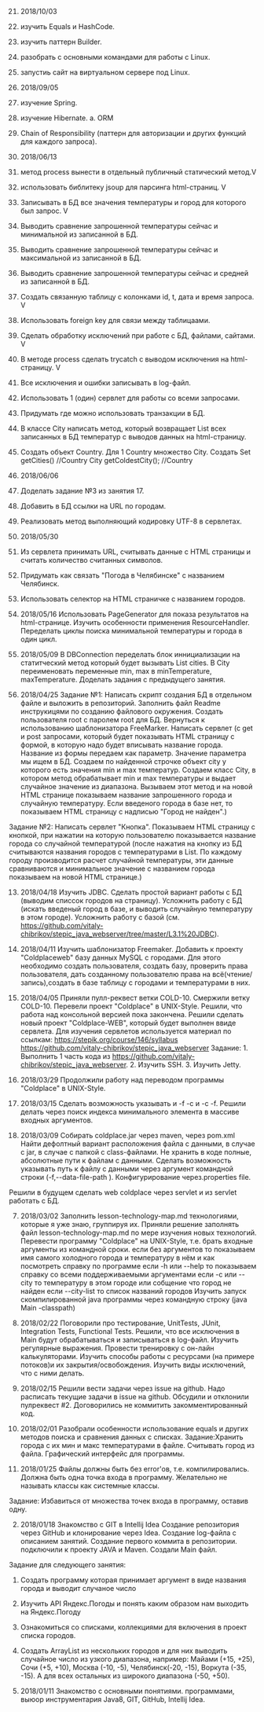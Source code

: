 021. 2018/10/03
1. изучить Equals и HashCode.
2. изучить паттерн Builder.
3. разобрать с основными командами для работы с Linux.
4. запустиь сайт на виртуальном сервере под Linux.

020. 2018/09/05
1. изучение Spring.
2. изучение Hibernate.
   a. ORM
3. Chain of Responsibility (паттерн для авторизации и других функций для каждого запроса).

019. 2018/06/13
1. метод process вынести в отдельный публичный статический метод.V
2. использовать библитеку jsoup для парсинга html-страниц. V
3. Записывать в БД все значения температуры и город для которого был запрос. V
4. Выводить сравнение запрошенной температуры сейчас и минимальной из записанной в БД.
5. Выводить сравнение запрошенной температуры сейчас и максимальной из записанной в БД.
6. Выводить сравнение запрошенной температуры сейчас и средней из записанной в БД.
7. Создать связанную таблицу с колонками id, t, дата и время запроса. V
8. Использовать foreign key для связи между таблицаами.
9. Сделать обработку исключений при работе с БД, файлами, сайтами. V
10. В методе process сделать trycatch с выводом исключения на html-страницу. V
11. Все исключения и ошибки записывать в log-файл.
12. Использовать 1 (один) сервлет для работы со всеми запросами.
13. Придумать где можно использовать транзакции в БД.
14. В классе City написать метод, который возвращает List<Integer> всех записанных в БД температур
с выводов данных на html-страницу.
15. Создать объект Country. Для 1 Country множество City. Создать Set<City> getCities() //Country
                                                                 City getColdestCity(); //Country

018. 2018/06/06
1. Доделать задание №3 из занятия 17.
2. Добавить в БД ссылки на URL по городам.
3. Реализовать метод выполняющий кодировку UTF-8 в сервлетах.

017. 2018/05/30
1. Из сервлета принимать URL, считывать данные с HTML страницы и считать количество считанных символов.
2. Придумать как связать "Погода в Челябинске" с названием Челябинск.
3. Использовать селектор на HTML страничке с названием городов.

016. 2018/05/16
Использовать PageGenerator для показа результатов на html-странице.
Изучить особенности применения ResourceHandler.
Переделать циклы поиска минимальной температуры и города в один цикл.

015. 2018/05/09
В DBConnection переделать блок иннициализации на статитческий метод который будет вызывать List<City> cities.
В City переименовать переменные min, max в minTemperature, maxTemperature.
Доделать задания с предыдущего занятия.

014. 2018/04/25
Задание №1:
Написать скрипт создания БД в отдельном файле и выложить в репозиторий.
Заполнить файл Readme инструкицями по созданию файлового окружения.
Создать пользователя root с паролем root для БД.
Вернуться к использованию шаблонизатора FreeMarker.
Написать сервлет (с get и post запросами, который будет показывать HTML страницу с формой, в которую надо будет
вписывать название города. Название из формы передаем как параметр. Значение параметра мы ищем в БД.
Создаем по найденной строчке объект city у которого есть значения min и max температур. Создаем класс City,
в котором метод обрабатывает min и max температуры и выдает случайное значение из диапазона. Вызываем этот метод
и на новой HTML странице показываем название запрошенного города и случайную температуру.
Если введеного города в базе нет, то показываем HTML страницу с надписью "Город не найден".)

Задание №2:
Написать сервлет "Кнопка". Показываем HTML страницу с кнопкой, при нажатии на которую пользователю показывается
название города со случайной температурой (после нажатия на кнопку из БД считываются названия городов с температурами
в List. По каждому городу производится расчет случайной температуры, эти данные сравниваются и минимальное
значение с названием города показываем на новой HTML странице.)

013. 2018/04/18 
Изучить JDBC. Сделать простой вариант работы с БД (выводим списсок городов на страницу).
Усложнить работу с БД (искать введеный город в базе, и выводить случайную температуру в этом городе).
Усложнить работу с базой (см. https://github.com/vitaly-chibrikov/stepic_java_webserver/tree/master/L3.1%20JDBC).

012. 2018/04/11
Изучить шаблонизатор Freemaker.
Добавить к проекту "Coldplaceweb" базу данных MySQL с городами.
Для этого необходимо создать пользователя, создать базу, проверить права пользователя, 
дать созданному пользователю права на всё(чтение/запись),создать в базе таблицу с городами и температурами в них.

011. 2018/04/05
Приняли пулл-реквест ветки COLD-10. Смержили ветку COLD-10. Перевели проект "Сoldplace" в UNIX-Style.
Решили, что работа над консольной версией пока закончена.
Решили сделать новый проект "Coldplace-WEB", который будет выполнен ввиде сервлета.
Для изучения сервлетов используется материал по ссылкам: https://stepik.org/course/146/syllabus
                                                         https://github.com/vitaly-chibrikov/stepic_java_webserver
Задание: 1. Выполнить 1 часть кода из https://github.com/vitaly-chibrikov/stepic_java_webserver.
         2. Изучить SSH.
         3. Изучить Jetty.

010. 2018/03/29
Продолжили работу над переводом программы "Coldplace" в UNIX-Style.

009. 2018/03/15
Сделать возможность указывать и -f -c и -c -f.
Решили делать через поиск индекса минимального элемента в массиве входных аргументов.

008. 2018/03/09
Собирать coldplace.jar через maven, через pom.xml
Найти дефолтный вариант расположения файла с данными, в случае с jar, в случае с папкой с class-файлами.
Не хранить в коде полные, абсолютные  пути к файлам с данными.
Сделать возможность указывать путь к файлу с данными через аргумент командной строки (-f,--data-file-path <path>).
Конфигурирование через.properties file.

Решили в будущем сделать web coldplace через servlet и из servlet работать с БД.
 

007. 2018/03/02
Заполнить lesson-technology-map.md технологиями, которые я уже знаю, группируя их.
Приняли решение заполнять файл lesson-technology-map.md по мере изучения новых технологий.
Перевести программу "Coldplaсe" на UNIX-Style, т.е. брать входные аргументы из командной сроки.
    если без аргументов то показываем имя самого холодного города и температуру в нём и как посмотреть справку по программе
    если -h или --help то показываем справку со всеми поддерживаемыми аргументами
    если -c <CityName> или --city <CityName> то температуру в этом городе или собщение что город не найден
    если --city-list то список названий городов
Изучить запуск скомпилированной java программы через командную строку (java Main -classpath) 

006. 2018/02/22
Поговорили про тестирование, UnitTests, JUnit, 
Integration Tests, Functional Tests.
Решили, что все исключения в Main будут обрабатываться и записываться в log-файл.
Изучить регулярные выражения. Провести тренировку с он-лайн калькуляторами.
Изучить способы работы с ресурсами (на примере потоков)и их закрытия/освобождения.
Изучить виды исключений, что с ними делать.

005. 2018/02/15
Решили вести задачи через issue на github. Надо расписать текущие задачи в 
issue на github. 
Обсудили и отклонили пулреквест #2.
Договорились не коммитить закомментированный код. 

004.  2018/02/01
Разобрали особенности использование equals и других методов поиска и сравнения данных с списках.
Задание:Хранить города с их мин и макс температурами в файле.
Считывать город из файла.
Графический интерфейс для программы.

003. 2018/01/25
Файлы должны быть без error'ов, т.е. компилировались.
Должна быть одна точка входа в программу.
Желательно не называть классы как системные классы.

Задание:
Избавиться от множества точек входа в программу, оставив одну.

002. 2018/01/18
Знакомство с GIT в Intellij Idea
Создание репозитория через GitHub и клонирование через Idea.
Создание log-файла с описанием занятий.
Создание первого коммита в репозитории.
подключили к проекту JAVA  и Maven.
Создали Mаin файл.

Задание для следующего занятия:
1. Создать программу которая принимает аргумент в виде названия города и выводит случаное число
2. Изучить API Яндекс.Погоды и понять каким образом нам выходить на Яндекс.Погоду
3. Ознакомиться со списками, коллекциями для включения в проект списка городов.
4. Создать ArrayList из нескольких городов и для них выводить случайное число из узкого диапазона, например: Майами (+15, +25), Сочи (+5, +10), Москва (-10, -5), Челябинск(-20, -15), Воркута (-35, -15). А для всех остальных из широкого диапазона (-50, +50).

001. 2018/01/11
Знакомство с основными понятиями. программами, выюор инструментария
Java8, GIT, GitHub, Intellij Idea.
